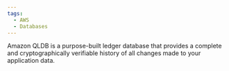 ```yaml
---
tags:
  - AWS
  - Databases
---
```

Amazon QLDB is a purpose-built ledger database that provides a complete and cryptographically verifiable history of all changes made to your application data.